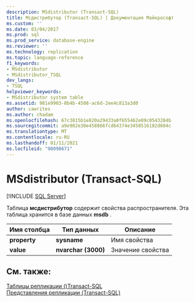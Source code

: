 ```yaml
---
description: MSdistributor (Transact-SQL)
title: Мсдистрибутор (Transact-SQL) | Документация Майкрософт
ms.custom: ''
ms.date: 03/04/2017
ms.prod: sql
ms.prod_service: database-engine
ms.reviewer: ''
ms.technology: replication
ms.topic: language-reference
f1_keywords:
- MSdistributor
- MSdistributor_TSQL
dev_langs:
- TSQL
helpviewer_keywords:
- MSdistributor system table
ms.assetid: 981e9903-0b4b-4508-ac6d-2ee4c813a3d0
author: cawrites
ms.author: chadam
ms.openlocfilehash: 67c3815b1e820a29433a0f655462e89c0543284b
ms.sourcegitcommit: a9e982e30e458866fcd64374e3458516182d604c
ms.translationtype: MT
ms.contentlocale: ru-RU
ms.lasthandoff: 01/11/2021
ms.locfileid: "98098671"
---
```

# <a name="msdistributor-transact-sql"></a>MSdistributor (Transact-SQL)
[!INCLUDE [SQL Server](../../includes/applies-to-version/sqlserver.md)]

  Таблица **мсдистрибутор** содержит свойства распространителя. Эта таблица хранится в базе данных **msdb** .  
  
|Имя столбца|Тип данных|Описание|  
|-----------------|---------------|-----------------|  
|**property**|**sysname**|Имя свойства|  
|**value**|**nvarchar (3000)**|Значение свойства|  
  
## <a name="see-also"></a>См. также:  
 [Таблицы репликации &#40;&#41;Transact-SQL ](../../relational-databases/system-tables/replication-tables-transact-sql.md)   
 [Представления репликации (Transact-SQL)](../../relational-databases/system-views/replication-views-transact-sql.md)  
  
  
